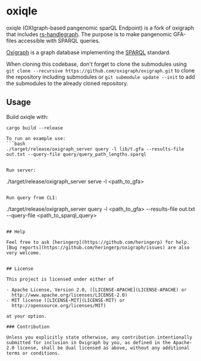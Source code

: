 # oxiqle

oxiqle (OXIgraph-based pangenomic sparQL Endpoint) is a fork of oxigraph that includes [rs-handlegraph](https://github.com/chfi/rs-handlegraph).
The purpose is to make pangenomic GFA-files accessible with SPARQL queries.

[Oxigraph](https://github.com/oxigraph/oxigraph) is a graph database implementing the [SPARQL](https://www.w3.org/TR/sparql11-overview/) standard.

When cloning this codebase, don't forget to clone the submodules using
`git clone --recursive https://github.com/oxigraph/oxigraph.git` to clone the repository including submodules or
`git submodule update --init` to add the submodules to the already cloned repository.

## Usage

Build oxiqle with:
```
cargo build --release

To run an example use:
```bash
./target/release/oxigraph_server query -l lib/t.gfa --results-file out.txt --query-file query/query_path_lengths.sparql
```
```

Run server:
```
./target/release/oxigraph_server serve -l <path_to_gfa>
```

Run query from CLI:
```
./target/release/oxigraph_server query -l <path_to_gfa> --results-file out.txt --query-file <path_to_sparql_query>
```

## Help

Feel free to ask [heringerp](https://github.com/heringerp) for help.
[Bug reports](https://github.com/heringerp/oxigraph/issues) are also very welcome.


## License

This project is licensed under either of

- Apache License, Version 2.0, ([LICENSE-APACHE](LICENSE-APACHE) or
  http://www.apache.org/licenses/LICENSE-2.0)
- MIT license ([LICENSE-MIT](LICENSE-MIT) or
  http://opensource.org/licenses/MIT)

at your option.

### Contribution

Unless you explicitly state otherwise, any contribution intentionally submitted for inclusion in Oxigraph by you, as defined in the Apache-2.0 license, shall be dual licensed as above, without any additional terms or conditions.
